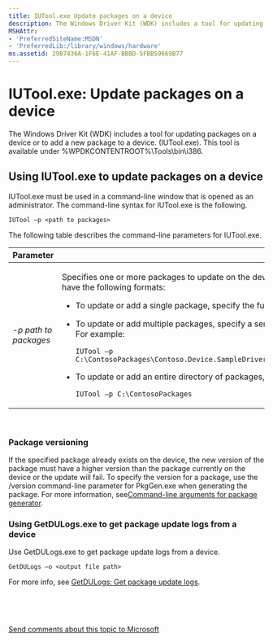 ```yaml
---
title: IUTool.exe Update packages on a device
description: The Windows Driver Kit (WDK) includes a tool for updating packages on a device or to add a new package to a device. (IUTool.exe). This tool is available under WPDKCONTENTROOT \\Tools\\bin\\i386.
MSHAttr:
- 'PreferredSiteName:MSDN'
- 'PreferredLib:/library/windows/hardware'
ms.assetid: 29B7436A-1F6E-41AF-BBBD-5FBB59669B77
---
```


# IUTool.exe: Update packages on a device


The Windows Driver Kit (WDK) includes a tool for updating packages on a device or to add a new package to a device. (IUTool.exe). This tool is available under %WPDKCONTENTROOT%\\Tools\\bin\\i386.

## Using IUTool.exe to update packages on a device


IUTool.exe must be used in a command-line window that is opened as an administrator. The command-line syntax for IUTool.exe is the following.

``` syntax
IUTool –p <path to packages>
```

The following table describes the command-line parameters for IUTool.exe.

<table>
<colgroup>
<col width="50%" />
<col width="50%" />
</colgroup>
<thead>
<tr class="header">
<th>Parameter</th>
<th>Description</th>
</tr>
</thead>
<tbody>
<tr class="odd">
<td><p><em>-p path to packages</em></p></td>
<td><p>Specifies one or more packages to update on the device or to add to the device. The path to packages parameter can have the following formats:</p>
<ul>
<li>To update or add a single package, specify the full path to the package on the development computer.</li>
<li><p>To update or add multiple packages, specify a semicolon-delimited list of packages on the development computer. For example:</p>
<pre class="syntax" space="preserve"><code>IUTool –p C:\ContosoPackages\Contoso.Device.SampleDriver.spkg;C:\ContosoPackages\Contoso.Device.SampleApplication.spkg</code></pre></li>
<li><p>To update or add an entire directory of packages, specify the path to the directory. For example:</p>
<pre class="syntax" space="preserve"><code>IUTool –p C:\ContosoPackages</code></pre></li>
</ul></td>
</tr>
</tbody>
</table>

 

### Package versioning

If the specified package already exists on the device, the new version of the package must have a higher version than the package currently on the device or the update will fail. To specify the version for a package, use the /version command-line parameter for PkgGen.exe when generating the package. For more information, see[Command-line arguments for package generator](p_phPackaging.command_line_arguments_for_package_generator).

### Using GetDULogs.exe to get package update logs from a device

Use GetDULogs.exe to get package update logs from a device.

``` syntax
GetDULogs –o <output file path>
```

For more info, see [GetDULogs: Get package update logs](update-packages-on-a-phone-and-get-package-update-logs.md).

 

 

[Send comments about this topic to Microsoft](mailto:wsddocfb@microsoft.com?subject=Documentation%20feedback%20%5Bp_phFlashing\p_phFlashing%5D:%20IUTool.exe:%20Update%20packages%20on%20a%20device%20%20RELEASE:%20%2810/4/2016%29&body=%0A%0APRIVACY%20STATEMENT%0A%0AWe%20use%20your%20feedback%20to%20improve%20the%20documentation.%20We%20don't%20use%20your%20email%20address%20for%20any%20other%20purpose,%20and%20we'll%20remove%20your%20email%20address%20from%20our%20system%20after%20the%20issue%20that%20you're%20reporting%20is%20fixed.%20While%20we're%20working%20to%20fix%20this%20issue,%20we%20might%20send%20you%20an%20email%20message%20to%20ask%20for%20more%20info.%20Later,%20we%20might%20also%20send%20you%20an%20email%20message%20to%20let%20you%20know%20that%20we've%20addressed%20your%20feedback.%0A%0AFor%20more%20info%20about%20Microsoft's%20privacy%20policy,%20see%20http://privacy.microsoft.com/default.aspx. "Send comments about this topic to Microsoft")




